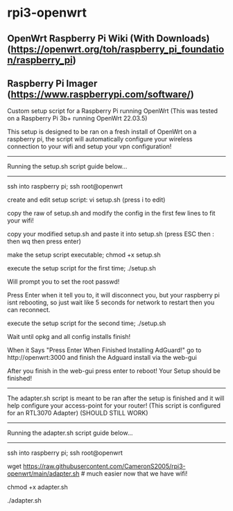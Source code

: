 # rpi3-openwrt

## OpenWrt Raspberry Pi Wiki (With Downloads) (https://openwrt.org/toh/raspberry_pi_foundation/raspberry_pi)

## Raspberry Pi Imager (https://www.raspberrypi.com/software/)

Custom setup script for a Raspberry Pi running OpenWrt (This was tested on a Raspberry Pi 3b+ running OpenWrt 22.03.5)

This setup is designed to be ran on a fresh install of OpenWrt on a raspberry pi, the script will automatically configure your wireless connection to your wifi and setup your vpn configuration!

------------------------------------------------------------------------

Running the setup.sh script guide below...

-----

ssh into raspberry pi; ssh root@openwrt

create and edit setup script: vi setup.sh (press i to edit)

copy the raw of setup.sh and modify the config in the first few lines to fit your wifi!

copy your modified setup.sh and paste it into setup.sh (press ESC then : then wq then press enter)

make the setup script executable; chmod +x setup.sh

execute the setup script for the first time; ./setup.sh

Will prompt you to set the root passwd!

Press Enter when it tell you to, it will disconnect you, but your raspberry pi isnt rebooting, so just wait like 5 seconds for network to restart then you can reconnect.

execute the setup script for the second time; ./setup.sh

Wait until opkg and all config installs finish!

When it Says "Press Enter When Finished Installing AdGuard!" go to http://openwrt:3000 and finish the Adguard install via the web-gui

After you finish in the web-gui press enter to reboot! Your Setup should be finished!

------------------------------------------------------------------------

The adapter.sh script is meant to be ran after the setup is finished and it will help configure your access-point for your router! (This script is configured for an RTL3070 Adapter) (SHOULD STILL WORK)

------------------------------------------------------------------------

Running the adapter.sh script guide below...

-----

ssh into raspberry pi; ssh root@openwrt

wget https://raw.githubusercontent.com/CameronS2005/rpi3-openwrt/main/adapter.sh # much easier now that we have wifi!

chmod +x adapter.sh

./adapter.sh

##

